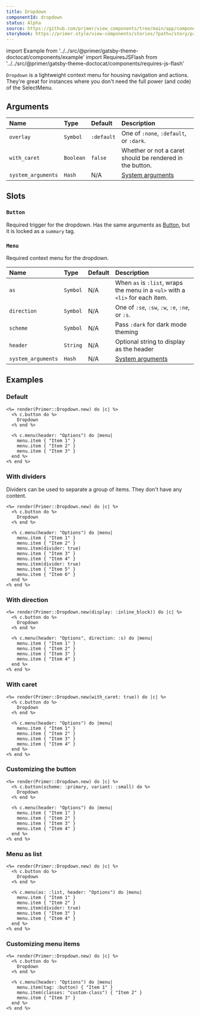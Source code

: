 ```yaml
---
title: Dropdown
componentId: dropdown
status: Alpha
source: https://github.com/primer/view_components/tree/main/app/components/primer/dropdown.rb
storybook: https://primer.style/view-components/stories/?path=/story/primer-dropdown
---
```


import Example from '../../src/@primer/gatsby-theme-doctocat/components/example'
import RequiresJSFlash from '../../src/@primer/gatsby-theme-doctocat/components/requires-js-flash'

<RequiresJSFlash />

<!-- Warning: AUTO-GENERATED file, do not edit. Add code comments to your Ruby instead <3 -->

`Dropdown` is a lightweight context menu for housing navigation and actions.
They're great for instances where you don't need the full power (and code) of the SelectMenu.

## Arguments

| Name | Type | Default | Description |
| :- | :- | :- | :- |
| `overlay` | `Symbol` | `:default` | One of `:none`, `:default`, or `:dark`. |
| `with_caret` | `Boolean` | `false` | Whether or not a caret should be rendered in the button. |
| `system_arguments` | `Hash` | N/A | [System arguments](/system-arguments) |

## Slots

### `Button`

Required trigger for the dropdown. Has the same arguments as [Button](/components/button),
but it is locked as a `summary` tag.

### `Menu`

Required context menu for the dropdown.

| Name | Type | Default | Description |
| :- | :- | :- | :- |
| `as` | `Symbol` | N/A | When `as` is `:list`, wraps the menu in a `<ul>` with a `<li>` for each item. |
| `direction` | `Symbol` | N/A | One of `:se`, `:sw`, `:w`, `:e`, `:ne`, or `:s`. |
| `scheme` | `Symbol` | N/A | Pass `:dark` for dark mode theming |
| `header` | `String` | N/A | Optional string to display as the header |
| `system_arguments` | `Hash` | N/A | [System arguments](/system-arguments) |

## Examples

### Default

<Example src="<details data-view-component='true' class='dropdown details-overlay details-reset'>  <summary role='button' data-view-component='true' class='btn'>            Dropdown      </summary>  <div data-view-component='true'>    <details-menu role='menu' data-view-component='true' class='dropdown-menu dropdown-menu-se'>    <div class='dropdown-header'>      Options    </div>      <a role='menuitem' data-view-component='true' class='dropdown-item'>Item 1</a>      <a role='menuitem' data-view-component='true' class='dropdown-item'>Item 2</a>      <a role='menuitem' data-view-component='true' class='dropdown-item'>Item 3</a></details-menu></div></details>" />

```erb
<%= render(Primer::Dropdown.new) do |c| %>
  <% c.button do %>
    Dropdown
  <% end %>

  <% c.menu(header: "Options") do |menu|
    menu.item { "Item 1" }
    menu.item { "Item 2" }
    menu.item { "Item 3" }
  end %>
<% end %>
```

### With dividers

Dividers can be used to separate a group of items. They don't have any content.

<Example src="<details data-view-component='true' class='dropdown details-overlay details-reset'>  <summary role='button' data-view-component='true' class='btn'>            Dropdown      </summary>  <div data-view-component='true'>    <details-menu role='menu' data-view-component='true' class='dropdown-menu dropdown-menu-se'>    <div class='dropdown-header'>      Options    </div>      <a role='menuitem' data-view-component='true' class='dropdown-item'>Item 1</a>      <a role='menuitem' data-view-component='true' class='dropdown-item'>Item 2</a>      <a role='separator' data-view-component='true' class='dropdown-divider'></a>      <a role='menuitem' data-view-component='true' class='dropdown-item'>Item 3</a>      <a role='menuitem' data-view-component='true' class='dropdown-item'>Item 4</a>      <a role='separator' data-view-component='true' class='dropdown-divider'></a>      <a role='menuitem' data-view-component='true' class='dropdown-item'>Item 5</a>      <a role='menuitem' data-view-component='true' class='dropdown-item'>Item 6</a></details-menu></div></details>" />

```erb
<%= render(Primer::Dropdown.new) do |c| %>
  <% c.button do %>
    Dropdown
  <% end %>

  <% c.menu(header: "Options") do |menu|
    menu.item { "Item 1" }
    menu.item { "Item 2" }
    menu.item(divider: true)
    menu.item { "Item 3" }
    menu.item { "Item 4" }
    menu.item(divider: true)
    menu.item { "Item 5" }
    menu.item { "Item 6" }
  end %>
<% end %>
```

### With direction

<Example src="<details data-view-component='true' class='dropdown details-overlay details-reset d-inline-block'>  <summary role='button' data-view-component='true' class='btn'>            Dropdown      </summary>  <div data-view-component='true'>    <details-menu role='menu' data-view-component='true' class='dropdown-menu dropdown-menu-s'>    <div class='dropdown-header'>      Options    </div>      <a role='menuitem' data-view-component='true' class='dropdown-item'>Item 1</a>      <a role='menuitem' data-view-component='true' class='dropdown-item'>Item 2</a>      <a role='menuitem' data-view-component='true' class='dropdown-item'>Item 3</a>      <a role='menuitem' data-view-component='true' class='dropdown-item'>Item 4</a></details-menu></div></details>" />

```erb
<%= render(Primer::Dropdown.new(display: :inline_block)) do |c| %>
  <% c.button do %>
    Dropdown
  <% end %>

  <% c.menu(header: "Options", direction: :s) do |menu|
    menu.item { "Item 1" }
    menu.item { "Item 2" }
    menu.item { "Item 3" }
    menu.item { "Item 4" }
  end %>
<% end %>
```

### With caret

<Example src="<details data-view-component='true' class='dropdown details-overlay details-reset'>  <summary role='button' data-view-component='true' class='btn'>            Dropdown    <div class='dropdown-caret'></div>  </summary>  <div data-view-component='true'>    <details-menu role='menu' data-view-component='true' class='dropdown-menu dropdown-menu-se'>    <div class='dropdown-header'>      Options    </div>      <a role='menuitem' data-view-component='true' class='dropdown-item'>Item 1</a>      <a role='menuitem' data-view-component='true' class='dropdown-item'>Item 2</a>      <a role='menuitem' data-view-component='true' class='dropdown-item'>Item 3</a>      <a role='menuitem' data-view-component='true' class='dropdown-item'>Item 4</a></details-menu></div></details>" />

```erb
<%= render(Primer::Dropdown.new(with_caret: true)) do |c| %>
  <% c.button do %>
    Dropdown
  <% end %>

  <% c.menu(header: "Options") do |menu|
    menu.item { "Item 1" }
    menu.item { "Item 2" }
    menu.item { "Item 3" }
    menu.item { "Item 4" }
  end %>
<% end %>
```

### Customizing the button

<Example src="<details data-view-component='true' class='dropdown details-overlay details-reset'>  <summary role='button' data-view-component='true' class='btn-primary btn-sm btn'>            Dropdown      </summary>  <div data-view-component='true'>    <details-menu role='menu' data-view-component='true' class='dropdown-menu dropdown-menu-se'>    <div class='dropdown-header'>      Options    </div>      <a role='menuitem' data-view-component='true' class='dropdown-item'>Item 1</a>      <a role='menuitem' data-view-component='true' class='dropdown-item'>Item 2</a>      <a role='menuitem' data-view-component='true' class='dropdown-item'>Item 3</a>      <a role='menuitem' data-view-component='true' class='dropdown-item'>Item 4</a></details-menu></div></details>" />

```erb
<%= render(Primer::Dropdown.new) do |c| %>
  <% c.button(scheme: :primary, variant: :small) do %>
    Dropdown
  <% end %>

  <% c.menu(header: "Options") do |menu|
    menu.item { "Item 1" }
    menu.item { "Item 2" }
    menu.item { "Item 3" }
    menu.item { "Item 4" }
  end %>
<% end %>
```

### Menu as list

<Example src="<details data-view-component='true' class='dropdown details-overlay details-reset'>  <summary role='button' data-view-component='true' class='btn'>            Dropdown      </summary>  <div data-view-component='true'>    <details-menu role='menu' data-view-component='true' class='dropdown-menu dropdown-menu-se'>    <div class='dropdown-header'>      Options    </div>    <ul>          <li>            <a role='menuitem' data-view-component='true' class='dropdown-item'>Item 1</a>          </li>          <li>            <a role='menuitem' data-view-component='true' class='dropdown-item'>Item 2</a>          </li>          <li role='separator' data-view-component='true' class='dropdown-divider'></li>          <li>            <a role='menuitem' data-view-component='true' class='dropdown-item'>Item 3</a>          </li>          <li>            <a role='menuitem' data-view-component='true' class='dropdown-item'>Item 4</a>          </li>    </ul></details-menu></div></details>" />

```erb
<%= render(Primer::Dropdown.new) do |c| %>
  <% c.button do %>
    Dropdown
  <% end %>

  <% c.menu(as: :list, header: "Options") do |menu|
    menu.item { "Item 1" }
    menu.item { "Item 2" }
    menu.item(divider: true)
    menu.item { "Item 3" }
    menu.item { "Item 4" }
  end %>
<% end %>
```

### Customizing menu items

<Example src="<details data-view-component='true' class='dropdown details-overlay details-reset'>  <summary role='button' data-view-component='true' class='btn'>            Dropdown      </summary>  <div data-view-component='true'>    <details-menu role='menu' data-view-component='true' class='dropdown-menu dropdown-menu-se'>    <div class='dropdown-header'>      Options    </div>      <button role='menuitem' type='button' data-view-component='true' class='dropdown-item btn-link'>    Item 1  </button>      <a role='menuitem' data-view-component='true' class='custom-class dropdown-item'>Item 2</a>      <a role='menuitem' data-view-component='true' class='dropdown-item'>Item 3</a></details-menu></div></details>" />

```erb
<%= render(Primer::Dropdown.new) do |c| %>
  <% c.button do %>
    Dropdown
  <% end %>

  <% c.menu(header: "Options") do |menu|
    menu.item(tag: :button) { "Item 1" }
    menu.item(classes: "custom-class") { "Item 2" }
    menu.item { "Item 3" }
  end %>
<% end %>
```
